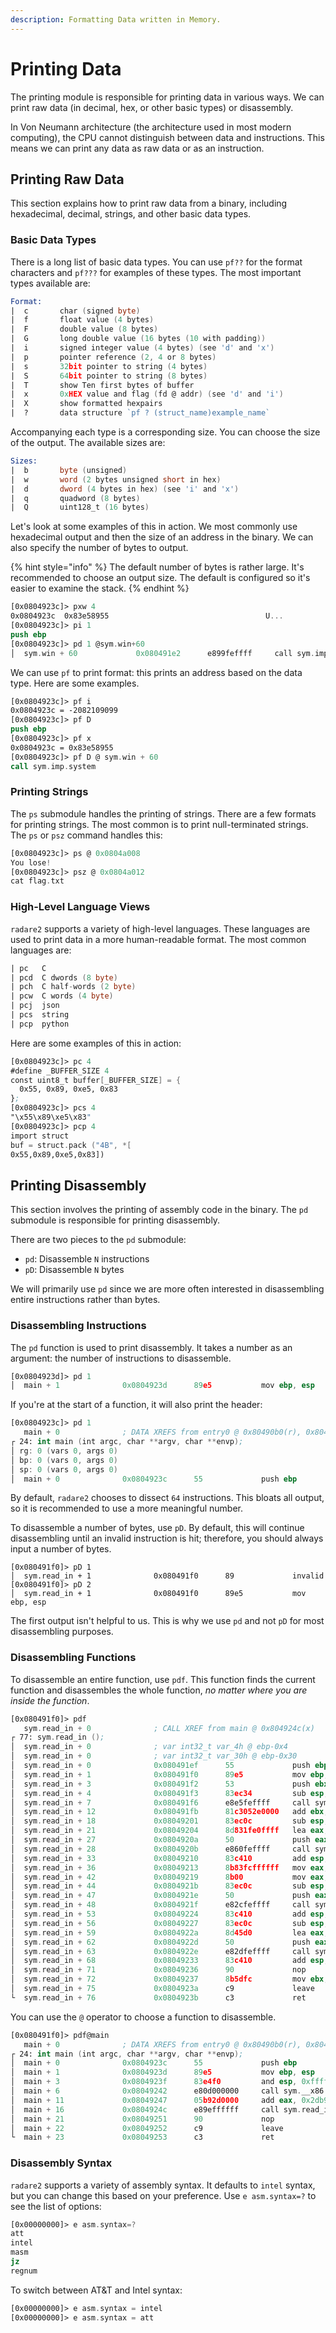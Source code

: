 ```yaml
---
description: Formatting Data written in Memory.
---
```


# Printing Data

The printing module is responsible for printing data in various ways. We can print raw data (in decimal, hex, or other basic types) or disassembly.

In Von Neumann architecture (the architecture used in most modern computing), the CPU cannot distinguish between data and instructions. This means we can print any data as raw data or as an instruction.

## Printing Raw Data

This section explains how to print raw data from a binary, including hexadecimal, decimal, strings, and other basic data types.

### Basic Data Types

There is a long list of basic data types. You can use `pf??` for the format characters and `pf???` for examples of these types. The most important types available are:

```nasm
Format:
|  c       char (signed byte)
|  f       float value (4 bytes)
|  F       double value (8 bytes)
|  G       long double value (16 bytes (10 with padding))
|  i       signed integer value (4 bytes) (see 'd' and 'x')
|  p       pointer reference (2, 4 or 8 bytes)
|  s       32bit pointer to string (4 bytes)
|  S       64bit pointer to string (8 bytes)
|  T       show Ten first bytes of buffer
|  x       0xHEX value and flag (fd @ addr) (see 'd' and 'i')
|  X       show formatted hexpairs
|  ?       data structure `pf ? (struct_name)example_name`
```

Accompanying each type is a corresponding size. You can choose the size of the output. The available sizes are:

```nasm
Sizes:
|  b       byte (unsigned)
|  w       word (2 bytes unsigned short in hex)
|  d       dword (4 bytes in hex) (see 'i' and 'x')
|  q       quadword (8 bytes)
|  Q       uint128_t (16 bytes)
```

Let's look at some examples of this in action. We most commonly use hexadecimal output and then the size of an address in the binary. We can also specify the number of bytes to output.

{% hint style="info" %}
The default number of bytes is rather large. It's recommended to choose an output size. The default is configured so it's easier to examine the stack.
{% endhint %}

```nasm
[0x0804923c]> pxw 4
0x0804923c  0x83e58955                                   U...
[0x0804923c]> pi 1
push ebp
[0x0804923c]> pd 1 @sym.win+60
│  sym.win + 60             0x080491e2      e899feffff     call sym.imp.system ; int system(const char *string)
```

We can use `pf` to print format: this prints an address based on the data type. Here are some examples.

```nasm
[0x0804923c]> pf i
0x0804923c = -2082109099
[0x0804923c]> pf D
push ebp
[0x0804923c]> pf x
0x0804923c = 0x83e58955
[0x0804923c]> pf D @ sym.win + 60
call sym.imp.system
```

### Printing Strings

The `ps` submodule handles the printing of strings. There are a few formats for printing strings. The most common is to print null-terminated strings. The `ps` or `psz` command handles this:

```nasm
[0x0804923c]> ps @ 0x0804a008
You lose!
[0x0804923c]> psz @ 0x0804a012
cat flag.txt
```

### High-Level Language Views

`radare2` supports a variety of high-level languages. These languages are used to print data in a more human-readable format. The most common languages are:

```nasm
| pc   C
| pcd  C dwords (8 byte)
| pch  C half-words (2 byte)
| pcw  C words (4 byte)
| pcj  json
| pcs  string
| pcp  python
```

Here are some examples of this in action:

```nasm
[0x0804923c]> pc 4
#define _BUFFER_SIZE 4
const uint8_t buffer[_BUFFER_SIZE] = {
  0x55, 0x89, 0xe5, 0x83
};
[0x0804923c]> pcs 4
"\x55\x89\xe5\x83"
[0x0804923c]> pcp 4
import struct
buf = struct.pack ("4B", *[
0x55,0x89,0xe5,0x83])
```

## Printing Disassembly

This section involves the printing of assembly code in the binary. The `pd` submodule is responsible for printing disassembly.

There are two pieces to the `pd` submodule:

* `pd`: Disassemble `N` instructions
* `pD`: Disassemble `N` bytes

We will primarily use `pd` since we are more often interested in disassembling entire instructions rather than bytes.

### Disassembling Instructions

The `pd` function is used to print disassembly. It takes a number as an argument: the number of instructions to disassemble.

```nasm
[0x0804923d]> pd 1
│  main + 1              0x0804923d      89e5           mov ebp, esp
```

If you're at the start of a function, it will also print the header:

```nasm
[0x0804923c]> pd 1
   main + 0              ; DATA XREFS from entry0 @ 0x80490b0(r), 0x80490b6(w)
┌ 24: int main (int argc, char **argv, char **envp);
│ rg: 0 (vars 0, args 0)
│ bp: 0 (vars 0, args 0)
│ sp: 0 (vars 0, args 0)
│  main + 0              0x0804923c      55             push ebp
```

By default, `radare2` chooses to dissect `64` instructions. This bloats all output, so it is recommended to use a more meaningful number.

To disassemble a number of bytes, use `pD`. By default, this will continue disassembling until an invalid instruction is hit; therefore, you should always input a number of bytes.

```pd
[0x080491f0]> pD 1
│  sym.read_in + 1              0x080491f0      89             invalid
[0x080491f0]> pD 2
│  sym.read_in + 1              0x080491f0      89e5           mov ebp, esp
```

The first output isn't helpful to us. This is why we use `pd` and not `pD` for most disassembling purposes.

### Disassembling Functions

To disassemble an entire function, use `pdf`. This function finds the current function and disassembles the whole function, _no matter where you are inside the function_.

```nasm
[0x080491f0]> pdf
   sym.read_in + 0              ; CALL XREF from main @ 0x804924c(x)
┌ 77: sym.read_in ();
│  sym.read_in + 0              ; var int32_t var_4h @ ebp-0x4
│  sym.read_in + 0              ; var int32_t var_30h @ ebp-0x30
│  sym.read_in + 0              0x080491ef      55             push ebp
│  sym.read_in + 1              0x080491f0      89e5           mov ebp, esp
│  sym.read_in + 3              0x080491f2      53             push ebx
│  sym.read_in + 4              0x080491f3      83ec34         sub esp, 0x34
│  sym.read_in + 7              0x080491f6      e8e5feffff     call sym.__x86.get_pc_thunk.bx
│  sym.read_in + 12             0x080491fb      81c3052e0000   add ebx, 0x2e05
│  sym.read_in + 18             0x08049201      83ec0c         sub esp, 0xc
│  sym.read_in + 21             0x08049204      8d831fe0ffff   lea eax, [ebx - 0x1fe1]
│  sym.read_in + 27             0x0804920a      50             push eax
│  sym.read_in + 28             0x0804920b      e860feffff     call sym.imp.puts ; int puts(const char *s)
│  sym.read_in + 33             0x08049210      83c410         add esp, 0x10
│  sym.read_in + 36             0x08049213      8b83fcffffff   mov eax, dword [ebx - 4]
│  sym.read_in + 42             0x08049219      8b00           mov eax, dword [eax]
│  sym.read_in + 44             0x0804921b      83ec0c         sub esp, 0xc
│  sym.read_in + 47             0x0804921e      50             push eax
│  sym.read_in + 48             0x0804921f      e82cfeffff     call sym.imp.fflush ; int fflush(FILE *stream)
│  sym.read_in + 53             0x08049224      83c410         add esp, 0x10
│  sym.read_in + 56             0x08049227      83ec0c         sub esp, 0xc
│  sym.read_in + 59             0x0804922a      8d45d0         lea eax, [var_30h]
│  sym.read_in + 62             0x0804922d      50             push eax
│  sym.read_in + 63             0x0804922e      e82dfeffff     call sym.imp.gets ; char *gets(char *s)
│  sym.read_in + 68             0x08049233      83c410         add esp, 0x10
│  sym.read_in + 71             0x08049236      90             nop
│  sym.read_in + 72             0x08049237      8b5dfc         mov ebx, dword [var_4h]
│  sym.read_in + 75             0x0804923a      c9             leave
└  sym.read_in + 76             0x0804923b      c3             ret
```

You can use the `@` operator to choose a function to disassemble.

```nasm
[0x080491f0]> pdf@main
   main + 0              ; DATA XREFS from entry0 @ 0x80490b0(r), 0x80490b6(w)
┌ 24: int main (int argc, char **argv, char **envp);
│  main + 0              0x0804923c      55             push ebp
│  main + 1              0x0804923d      89e5           mov ebp, esp
│  main + 3              0x0804923f      83e4f0         and esp, 0xfffffff0
│  main + 6              0x08049242      e80d000000     call sym.__x86.get_pc_thunk.ax
│  main + 11             0x08049247      05b92d0000     add eax, 0x2db9
│  main + 16             0x0804924c      e89effffff     call sym.read_in
│  main + 21             0x08049251      90             nop
│  main + 22             0x08049252      c9             leave
└  main + 23             0x08049253      c3             ret
```

### Disassembly Syntax

`radare2` supports a variety of assembly syntax. It defaults to `intel` syntax, but you can change this based on your preference. Use `e asm.syntax=?` to see the list of options:

```nasm
[0x00000000]> e asm.syntax=?
att
intel
masm
jz
regnum
```

To switch between AT\&T and Intel syntax:

```nasm
[0x00000000]> e asm.syntax = intel
[0x00000000]> e asm.syntax = att
```
